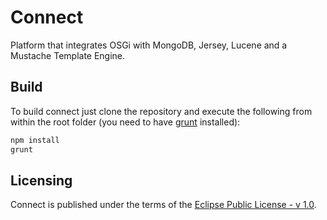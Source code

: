 # Connect
Platform that integrates OSGi with MongoDB, Jersey, Lucene and a Mustache Template Engine.

## Build
To build connect just clone the repository and execute the following from within the root folder (you need to have [grunt](http://gruntjs.com/installing-grunt) installed):

```sh
npm install
grunt
```

## Licensing
Connect is published under the terms of the [Eclipse Public License - v 1.0](https://www.eclipse.org/legal/epl-v10.html).